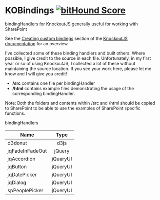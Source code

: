# KOBindings [![bitHound Score](https://www.bithound.io/github/sympmarc/KOBindings/badges/score.svg)](https://www.bithound.io/github/sympmarc/KOBindings)
bindingHandlers for [KnockoutJS](http://knockoutjs.com/) generally useful for working with SharePoint

See the [Creating custom bindings](http://knockoutjs.com/documentation/custom-bindings.html) section of the [KnockoutJS documentation]() for an overview.

I've collected some of these binding handlers and built others. Where possible, I give credit to the source in each file. Unfortunately, in my first year or so of using KnockoutJS, I collected a lot of these without maintaining the source location. If you see your work here, please let me know and I will give you credit!

* **/src** contains one file per bindingHandler
* **/html** contains example files demonstrating the usage of the corresponding bindingHandler.  

Note: Both the folders and contents within /src and /html should be copied to SharePoint to be able to use the examples of SharePoint specific functions.


bindingHandlers

| Name              | Type          |
| ----------------- |:-------------:|
| d3donut           | d3js          |
| jqFadeInFadeOut   | jQuery        |
| jqAccordion       | jQueryUI      |
| jqButton          | jQueryUI      |
| jqDatePicker      | jQueryUI      |
| jqDialog          | jQueryUI      |
| spPeoplePicker    | jQueryUI      |

